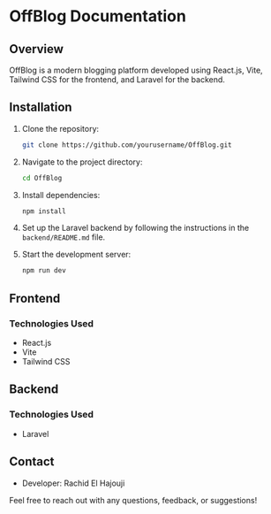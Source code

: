 # OffBlog Documentation


## Overview

OffBlog is a modern blogging platform developed using React.js, Vite, Tailwind CSS for the frontend, and Laravel for the backend.

## Installation

1. Clone the repository:

    ```bash
    git clone https://github.com/yourusername/OffBlog.git
    ```

2. Navigate to the project directory:

    ```bash
    cd OffBlog
    ```

3. Install dependencies:

    ```bash
    npm install
    ```

4. Set up the Laravel backend by following the instructions in the `backend/README.md` file.

5. Start the development server:

    ```bash
    npm run dev
    ```

## Frontend

### Technologies Used

- React.js
- Vite
- Tailwind CSS



## Backend

### Technologies Used

- Laravel





## Contact

- Developer: Rachid El Hajouji

Feel free to reach out with any questions, feedback, or suggestions!


